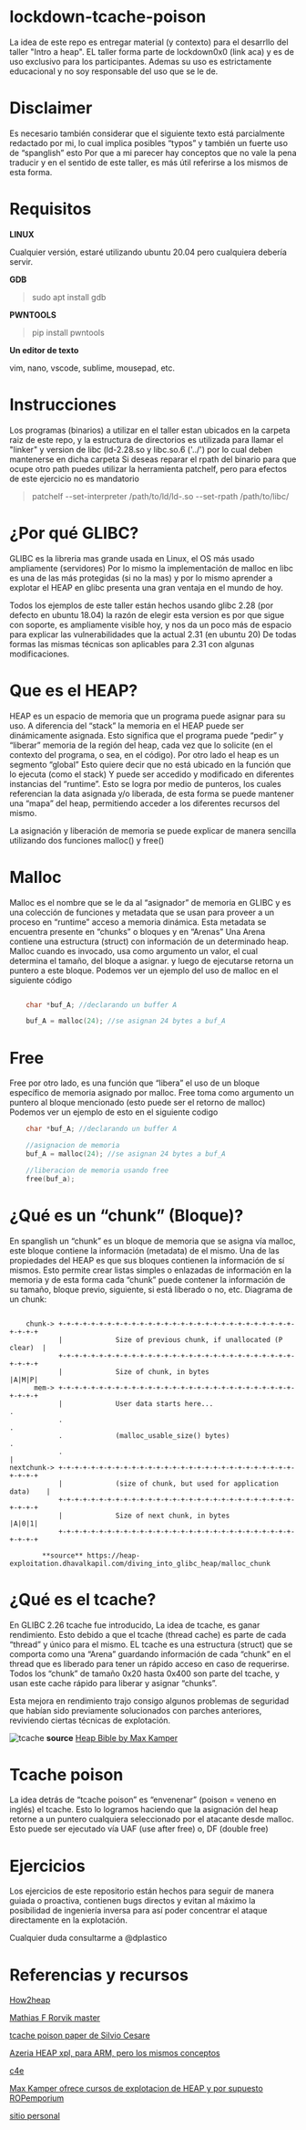 # lockdown-tcache-poison

La idea de este repo es entregar material (y contexto) para el desarrllo del taller "Intro a heap". EL taller forma parte de lockdown0x0 (link aca) y es de uso exclusivo para los participantes. Ademas su uso es estrictamente educacional y no soy responsable del uso que se le de.

# Disclaimer

Es necesario también considerar que el siguiente texto está parcialmente redactado por mi, lo cual implica posibles “typos” y también un fuerte uso de “spanglish” esto Por que a mi parecer hay conceptos que no vale la pena traducir y en el sentido de este taller, es más útil referirse a los mismos de esta forma.

# Requisitos

**LINUX**

Cualquier versión, estaré utilizando ubuntu 20.04 pero cualquiera debería servir.

**GDB**

> sudo apt install gdb

**PWNTOOLS**

> pip install pwntools

**Un editor de texto**

vim, nano, vscode, sublime, mousepad, etc.

# Instrucciones

Los programas (binarios) a utilizar en el taller estan ubicados en la carpeta raiz de este repo, y la estructura de directorios es utilizada para llamar el "linker" y version de libc (ld-2.28.so y libc.so.6 ('../') por lo cual deben mantenerse en dicha carpeta
Si deseas reparar el rpath del binario para que ocupe otro path puedes utilizar la herramienta patchelf, pero para efectos de este ejercicio no es mandatorio

> patchelf --set-interpreter /path/to/ld/ld-.so --set-rpath /path/to/libc/

# ¿Por qué GLIBC?

GLIBC es la libreria mas grande usada en Linux, el OS más usado ampliamente (servidores) Por lo mismo la implementación de malloc en libc es una de las más protegidas (si no la mas) y por lo mismo aprender a explotar el HEAP en glibc presenta una gran ventaja en el mundo de hoy. 

Todos los ejemplos de este taller están hechos usando glibc 2.28 (por defecto en ubuntu 18.04) la razón de elegir esta version es por que sigue con soporte, es ampliamente visible hoy, y nos da un poco más de espacio para explicar las vulnerabilidades que la actual 2.31 (en ubuntu 20) De todas formas las mismas técnicas son aplicables para 2.31 con algunas modificaciones.

# Que es el HEAP?

HEAP es un espacio de memoria que un programa puede asignar para su uso. A diferencia del “stack” la memoria en el HEAP puede ser dinámicamente asignada. Esto significa que el programa puede “pedir” y “liberar” memoria de la región del heap, cada vez que lo solicite (en el contexto del programa, o sea, en el código). Por otro lado el heap es un segmento “global” Esto quiere decir que no está ubicado en la función que lo ejecuta (como el stack) Y puede ser accedido y modificado en diferentes instancias del “runtime”. Esto se logra por medio de punteros, los cuales referencian la data asignada y/o liberada, de esta forma se puede mantener una “mapa” del heap, permitiendo acceder a los diferentes recursos del mismo.

La asignación y liberación de memoria se puede explicar de manera sencilla utilizando dos funciones malloc() y free()

# Malloc

Malloc es el nombre que se le da al “asignador” de memoria en GLIBC y es una colección de funciones y metadata que se usan para proveer a un proceso en “runtime” acceso a memoria dinámica. Esta metadata se encuentra presente en “chunks” o bloques y en “Arenas” Una Arena contiene una estructura (struct) con información de un determinado heap. 
Malloc cuando es invocado, usa como argumento un valor, el cual determina el tamaño, del bloque a asignar. y luego de ejecutarse retorna un puntero a este bloque. Podemos ver un ejemplo del uso de malloc en el siguiente código

```c

    char *buf_A; //declarando un buffer A

    buf_A = malloc(24); //se asignan 24 bytes a buf_A
```
# Free 

Free por otro lado, es una función que “libera” el uso de un bloque específico de memoria asignado por malloc. Free toma como argumento un puntero al bloque mencionado (esto puede ser el retorno de malloc)
Podemos ver un ejemplo de esto en el siguiente codigo
```c
    char *buf_A; //declarando un buffer A

    //asignacion de memoria   
    buf_A = malloc(24); //se asignan 24 bytes a buf_A

    //liberacion de memoria usando free
    free(buf_a);
```

# ¿Qué es un “chunk” (Bloque)?

En spanglish un “chunk” es un bloque de memoria que se asigna vía malloc, este bloque contiene la información (metadata) de el mismo. Una de las propiedades del HEAP es que sus bloques contienen la información de sí mismos. Esto permite crear listas simples o enlazadas de información en la memoria y de esta forma cada “chunk” puede contener la información de su tamaño, bloque previo, siguiente, si está liberado o no, etc.
Diagrama de un chunk:
```

    chunk-> +-+-+-+-+-+-+-+-+-+-+-+-+-+-+-+-+-+-+-+-+-+-+-+-+-+-+-+-+-+-+-+-+
            |             Size of previous chunk, if unallocated (P clear)  |
            +-+-+-+-+-+-+-+-+-+-+-+-+-+-+-+-+-+-+-+-+-+-+-+-+-+-+-+-+-+-+-+-+
            |             Size of chunk, in bytes                     |A|M|P|
      mem-> +-+-+-+-+-+-+-+-+-+-+-+-+-+-+-+-+-+-+-+-+-+-+-+-+-+-+-+-+-+-+-+-+
            |             User data starts here...                          .
            .                                                               .
            .             (malloc_usable_size() bytes)                      .
            .                                                               |
nextchunk-> +-+-+-+-+-+-+-+-+-+-+-+-+-+-+-+-+-+-+-+-+-+-+-+-+-+-+-+-+-+-+-+-+
            |             (size of chunk, but used for application data)    |
            +-+-+-+-+-+-+-+-+-+-+-+-+-+-+-+-+-+-+-+-+-+-+-+-+-+-+-+-+-+-+-+-+
            |             Size of next chunk, in bytes                |A|0|1|
            +-+-+-+-+-+-+-+-+-+-+-+-+-+-+-+-+-+-+-+-+-+-+-+-+-+-+-+-+-+-+-+-+
```
            
            **source** https://heap-exploitation.dhavalkapil.com/diving_into_glibc_heap/malloc_chunk

# ¿Qué es el tcache?

En GLIBC 2.26 tcache fue introducido, La idea de tcache, es ganar rendimiento. Esto debido a que el tcache (thread cache) es parte de cada “thread” y único para el mismo. EL tcache es una estructura (struct) que se comporta como una “Arena” guardando información de cada “chunk” en el thread que es liberado para tener un rápido acceso en caso de requerirse. Todos los “chunk” de tamaño 0x20 hasta 0x400 son parte del tcache, y usan este cache rápido para liberar y asignar “chunks”.

Esta mejora en rendimiento trajo consigo algunos problemas de seguridad que habían sido previamente solucionados con parches anteriores, reviviendo ciertas técnicas de explotación.

![tcache](https://i.imgur.com/O41t29O.png)
**source** [Heap Bible by Max Kamper](https://www.udemy.com/course/linux-heap-exploitation-part-1/)

# Tcache poison

La idea detrás de “tcache poison” es “envenenar” (poison = veneno en inglés) el tcache. Esto lo logramos haciendo que la asignación del heap retorne a un puntero cualquiera seleccionado por el atacante desde malloc. Esto puede ser ejecutado vía UAF (use after free) o,  DF (double free)

# Ejercicios

Los ejercicios de este repositorio están hechos para seguir de manera guiada o proactiva, contienen bugs directos y evitan al máximo la posibilidad de ingeniería inversa para así poder concentrar el ataque directamente en la explotación.

Cualquier duda consultarme a @dplastico

# Referencias y recursos
[How2heap](https://github.com/shellphish/how2heap)

[Mathias F Rorvik master](https://www.duo.uio.no/bitstream/handle/10852/69062/7/mymaster.pdf)

[tcache poison paper de Silvio Cesare](https://drive.google.com/file/d/1XpdruvtC1qW0OKLxO8FaqU9XCl8O_SON/view)

[Azeria HEAP xpl, para ARM, pero los mismos conceptos](https://azeria-labs.com/heap-exploitation-part-1-understanding-the-glibc-heap-implementation/)

[c4e](https://c4ebt.github.io/)

[Max Kamper ofrece cursos de explotacion de HEAP y por supuesto ROPemporium](https://ropemporium.com)

[sitio personal](https://github.dplastico.io)
